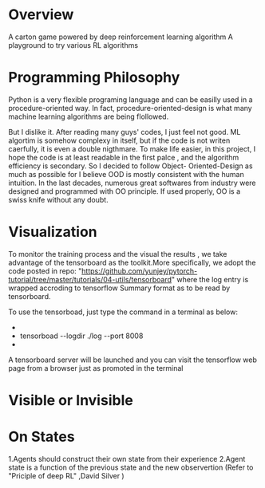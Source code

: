 # Overview
A carton game powered by deep reinforcement  learning algorithm 
A playground to try various RL algorithms 


# Programming Philosophy 
Python is a very flexible programing language and can be easilly used in a 
procedure-oriented way. In fact, procedure-oriented-design is what many 
machine learning algorithms are being flollowed. 

But I dislike it. After reading many guys' codes, I just feel not good. 
ML algortim is somehow complexy in itself, but if the code is not writen 
caerfully, it is even a double nigthmare. To make life easier, in this 
project, I hope the code is at least readable in the first palce , and
the algorithm efficiency is secondary. So I decided to follow Object-
Oriented-Design as much as possible for I believe OOD is mostly  consistent
with the human intuition. In the last decades, numerous great softwares from 
industry were designed and programmed with OO principle. If used properly,
OO is a swiss knife without any doubt. 


# Visualization 
To monitor the training process and the visual the results , we take advantage of 
the tensorboard as the toolkit.More specifically, we adopt the code posted in repo: 
"https://github.com/yunjey/pytorch-tutorial/tree/master/tutorials/04-utils/tensorboard" 
where the log entry is wrapped accroding to tensorflow Summary format as to be read by 
tensorboard. 

To use the tensorboad, just type the command in a terminal as below:

*
*    tensorboad --logdir ./log  --port 8008 
*

A tensorboard server will be launched and you can visit the tensorflow web page from a 
browser just as promoted in the terminal



# Visible or Invisible



# On States
1.Agents should construct their own state from their experience
2.Agent state is a function of the previous state and the new observertion 
(Refer to "Priciple of deep RL" ,David Silver )





